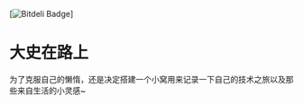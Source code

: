 [![Bitdeli Badge](https://ss1.bdstatic.com/70cFuXSh_Q1YnxGkpoWK1HF6hhy/it/u=2976595959,1894429398&fm=23&gp=0.jpg)]

# 大史在路上

为了克服自己的懒惰，还是决定搭建一个小窝用来记录一下自己的技术之旅以及那些来自生活的小灵感~